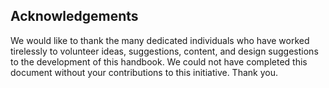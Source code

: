 Acknowledgements
----------------

We would like to thank the many dedicated individuals who have worked
tirelessly to volunteer ideas, suggestions, content, and design
suggestions to the development of this handbook. We could not have
completed this document without your contributions to this initiative.
Thank you.
